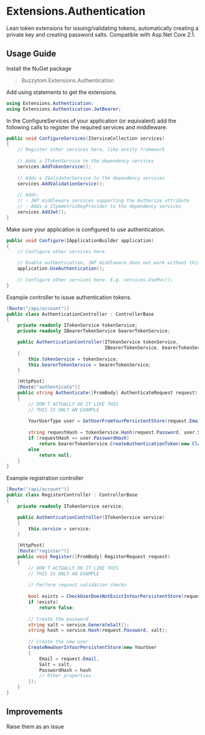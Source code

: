Extensions.Authentication
=========================

Lean token extensions for issuing/validating tokens, automatically creating a private key and creating password salts.
Compatible with Asp.Net Core 2.1.

Usage Guide
-----------

Install the NuGet package

>   Buzzytom.Extensions.Authentication

Add using statements to get the extensions.

~~~~~~~~~~~~~~~~~~~~~~~~~~~~~~~~~~~~~~~~~~~~~~~~~~~~~~~~~~~~~~~~~~~~~~~~~~~~~ c#
using Extensions.Authentication;
using Extensions.Authentication.JwtBearer;
~~~~~~~~~~~~~~~~~~~~~~~~~~~~~~~~~~~~~~~~~~~~~~~~~~~~~~~~~~~~~~~~~~~~~~~~~~~~~~~~

In the ConfigureServices of your application (or equivalent) add the following
calls to register the required services and middleware.

~~~~~~~~~~~~~~~~~~~~~~~~~~~~~~~~~~~~~~~~~~~~~~~~~~~~~~~~~~~~~~~~~~~~~~~~~~~~~ c#
public void ConfigureServices(IServiceCollection services)
{
    // Register other services here, like entity framework
    
    // Adds a ITokenService to the dependency services
    services.AddTokenService();
	
    // Adds a IValidatorService to the dependency services
    services.AddValidationService();
	
    // Adds:
    // - JWT middleware services supporting the Authorize attribute
    // - Adds a ISymmetricKeyProvider to the dependency services
    services.AddJwt();
}
~~~~~~~~~~~~~~~~~~~~~~~~~~~~~~~~~~~~~~~~~~~~~~~~~~~~~~~~~~~~~~~~~~~~~~~~~~~~~~~~

Make sure your application is configured to use authentication.

~~~~~~~~~~~~~~~~~~~~~~~~~~~~~~~~~~~~~~~~~~~~~~~~~~~~~~~~~~~~~~~~~~~~~~~~~~~~~ c#
public void Configure(IApplicationBuilder application)
{
    // Configure other services here

    // Enable authentication, JWT middleware does not work without this
    application.UseAuthentication();
	
    // Configure other services here. E.g. services.UseMvc();
}
~~~~~~~~~~~~~~~~~~~~~~~~~~~~~~~~~~~~~~~~~~~~~~~~~~~~~~~~~~~~~~~~~~~~~~~~~~~~~~~~

Example controller to issue authentication tokens.

~~~~~~~~~~~~~~~~~~~~~~~~~~~~~~~~~~~~~~~~~~~~~~~~~~~~~~~~~~~~~~~~~~~~~~~~~~~~~ c#
[Route("/api/account")]
public class AuthenticationController : ControllerBase
{
	private readonly ITokenService tokenService;
	private readonly IBearerTokenService bearerTokenService;

	public AuthenticationController(ITokenService tokenService,
                                    IBearerTokenService, bearerTokenService)
	{
        this.tokenService = tokenService;
        this.bearerTokenService = bearerTokenService;
	}

	[HttpPost]
	[Route("authenticate")]
	public string Authenticate([FromBody] AuthenticateRequest request)
	{
        // DON'T ACTUALLY DO IT LIKE THIS
        // THIS IS ONLY AN EXAMPLE
		
        YourUserType user = GetUserFromYourPersistentStore(request.Email);
	
        string requestHash = tokenService.Hash(request.Password, user.Salt);
        if (requestHash == user.PasswordHash)
            return bearerTokenService.CreateAuthenticationToken(new Claim(ClaimTypes.Email, request.Email.ToLower()));
        else
            return null;
	}
}
~~~~~~~~~~~~~~~~~~~~~~~~~~~~~~~~~~~~~~~~~~~~~~~~~~~~~~~~~~~~~~~~~~~~~~~~~~~~~~~~

Example registration controller

~~~~~~~~~~~~~~~~~~~~~~~~~~~~~~~~~~~~~~~~~~~~~~~~~~~~~~~~~~~~~~~~~~~~~~~~~~~~~ c#
[Route("/api/account")]
public class RegisterController : ControllerBase
{
    private readonly ITokenService service;

    public AuthenticationController(ITokenService service)
    {
        this.service = service;
    }

    [HttpPost]
    [Route("register")]
    public void Register([FromBody] RegisterRequest request)
    {
        // DON'T ACTUALLY DO IT LIKE THIS
        // THIS IS ONLY AN EXAMPLE
		
        // Perform request validation checks
		
        bool exists = CheckUserDoesNotExistInYourPersistentStore(request.Email);
        if (exists)
            return false;
			
        // Create the password
        string salt = service.GenerateSalt();
        string hash = service.Hash(request.Password, salt);
	
        // Create the new user
        CreateNewUserInYourPersistentStore(new YourUser
        {
            Email = request.Email,
            Salt = salt,
            PasswordHash = hash
            // Other properties
        });
    }
}
~~~~~~~~~~~~~~~~~~~~~~~~~~~~~~~~~~~~~~~~~~~~~~~~~~~~~~~~~~~~~~~~~~~~~~~~~~~~~~~~

Improvements
------------

Raise them as an issue
